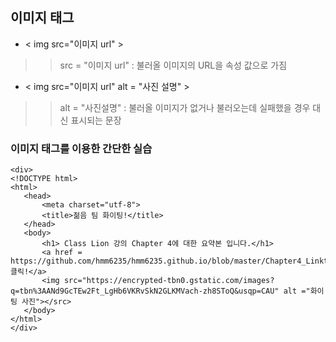 ## 이미지 태그 <img>
* < img src="이미지 url" >


>> src = "이미지 url" : 불러올 이미지의 URL을 속성 값으로 가짐 

*  < img src="이미지 url" alt = "사진 설명" >

>> alt = "사진설명" : 불러올 이미지가 없거나 불러오는데 실패했을 경우 대신 표시되는 문장

### 이미지 태그를 이용한 간단한 실습
 ~~~
 <div>
<!DOCTYPE html>
<html>
    <head>
        <meta charset="utf-8">
        <title>젊음 팀 화이팅!</title>
    </head>
    <body>
        <h1> Class Lion 강의 Chapter 4에 대한 요약본 입니다.</h1>
        <a href = https://github.com/hmm6235/hmm6235.github.io/blob/master/Chapter4_Linktag.md>클릭!</a>
        <img src="https://encrypted-tbn0.gstatic.com/images?q=tbn%3AANd9GcTEw2Ft_LgHb6VKRvSkN2GLKMVach-zh8SToQ&usqp=CAU" alt ="화이팅 사진"></src>
    </body>
</html>
 </div>
 ~~~
